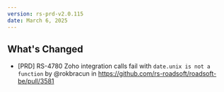 ```yaml
---
version: rs-prd-v2.0.115
date: March 6, 2025
---
```


## What's Changed
* [PRD] RS-4780 Zoho integration calls fail with `date.unix is not a function` by @rokbracun in https://github.com/rs-roadsoft/roadsoft-be/pull/3581